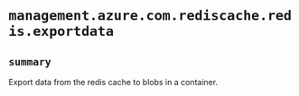# `management.azure.com.rediscache.redis.exportdata`

## `summary`
Export data from the redis cache to blobs in a container.


